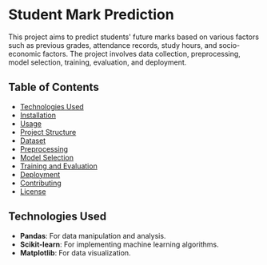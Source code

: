 # Student Mark Prediction

This project aims to predict students' future marks based on various factors such as previous grades, attendance records, study hours, and socio-economic factors. The project involves data collection, preprocessing, model selection, training, evaluation, and deployment.

## Table of Contents

- [Technologies Used](#technologies-used)
- [Installation](#installation)
- [Usage](#usage)
- [Project Structure](#project-structure)
- [Dataset](#dataset)
- [Preprocessing](#preprocessing)
- [Model Selection](#model-selection)
- [Training and Evaluation](#training-and-evaluation)
- [Deployment](#deployment)
- [Contributing](#contributing)
- [License](#license)

## Technologies Used

- **Pandas**: For data manipulation and analysis.
- **Scikit-learn**: For implementing machine learning algorithms.
- **Matplotlib**: For data visualization.
